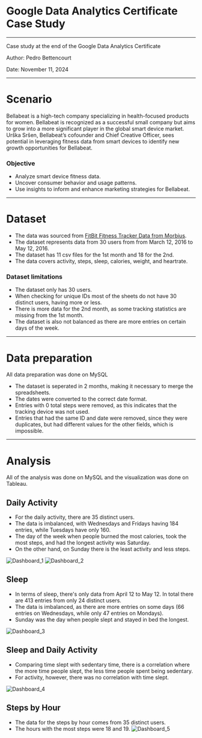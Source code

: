 # Google Data Analytics Certificate Case Study

---
 Case study at the end of the Google Data Analytics Certificate

 Author: Pedro Bettencourt
 
 Date: November 11, 2024
 
---


# Scenario

Bellabeat is a high-tech company specializing in health-focused products for women. 
Bellabeat is recognized as a successful small company but aims to grow into a more significant player in the global smart device market.
Urška Sršen, Bellabeat’s cofounder and Chief Creative Officer, sees potential in leveraging fitness data from smart devices to identify new growth opportunities for Bellabeat.


### Objective

* Analyze smart device fitness data.
* Uncover consumer behavior and usage patterns.
* Use insights to inform and enhance marketing strategies for Bellabeat.

---

# Dataset

* The data was sourced from [FitBit Fitness Tracker Data from Morbius](https://www.kaggle.com/datasets/arashnic/fitbit).
* The dataset represents data from 30 users from from March 12, 2016 to May 12, 2016. 
* The dataset has 11 csv files for the 1st month and 18 for the 2nd.
* The data covers activity, steps, sleep, calories, weight, and heartrate.

### Dataset limitations

* The dataset only has 30 users.
* When checking for unique IDs most of the sheets do not have 30 distinct users, having more or less.
* There is more data for the 2nd month, as some tracking statistics are missing from the 1st month.
* The dataset is also not balanced as there are more entries on certain days of the week.
 
---

# Data preparation

All data preparation was done on MySQL

* The dataset is seperated in 2 months, making it necessary to merge the spreadsheets.
* The dates were converted to the correct date format.
* Entries with 0 total steps were removed, as this indicates that the tracking device was not used.
* Entries that had the same ID and date were removed, since they were duplicates, but had different values for the other fields, which is impossible.
  
---

# Analysis

All of the analysis was done on MySQL and the visualization was done on Tableau.

## Daily Activity

* For the daily activity, there are 35 distinct users.
* The data is imbalanced, with Wednesdays and Fridays having 184 entries, while Tuesdays have only 160.
* The day of the week when people burned the most calories, took the most steps, and had the longest activity was Saturday.
* On the other hand, on Sunday there is the least activity and less steps.

![Dashboard_1](https://github.com/user-attachments/assets/af700465-a6dc-4105-bfdf-cf7bdc44b57b)
![Dashboard_2](https://github.com/user-attachments/assets/f9e96c09-6803-470f-8eea-83d41c443115)

## Sleep

* In terms of sleep, there's only data from April 12 to May 12. In total there are 413 entries from only 24 distinct users.
* The data is imbalanced, as there are more entries on some days (66 entries on Wednesdays, while only 47 entries on Mondays).
* Sunday was the day when people slept and stayed in bed the longest.

![Dashboard_3](https://github.com/user-attachments/assets/a88cc059-09a0-4789-8c77-c03c12430d02)

## Sleep and Daily Activity

* Comparing time slept with sedentary time, there is a correlation where the more time people slept, the less time people spent being sedentary.
* For activity, however, there was no correlation with time slept.

![Dashboard_4](https://github.com/user-attachments/assets/e952e5a1-652a-4b6d-971a-c18fbe46c7e2)

## Steps by Hour

* The data for the steps by hour comes from 35 distinct users.
* The hours with the most steps were 18 and 19.
![Dashboard_5](https://github.com/user-attachments/assets/551b1945-880c-4bf2-bce0-cc6ffa9a50eb)





